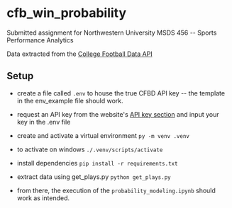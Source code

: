 # cfb_win_probability

Submitted assignment for Northwestern University MSDS 456 -- Sports Performance Analytics

Data extracted from the [College Football Data API](https://api.collegefootballdata.com/api/docs/?url=/api-docs.json#/)

## Setup

- create a file called `.env` to house the true CFBD API key -- the template in the env_example file should work.
- request an API key from the website's [API key section](https://collegefootballdata.com/key) and input your key in the .env file
- create and activate a virtual environment 
`py -m venv .venv`

- to activate on windows 
`./.venv/scripts/activate`

- install dependencies
`pip install -r requirements.txt`

- extract data using get_plays.py
`python get_plays.py`

- from there, the execution of the `probability_modeling.ipynb` should work as intended.


